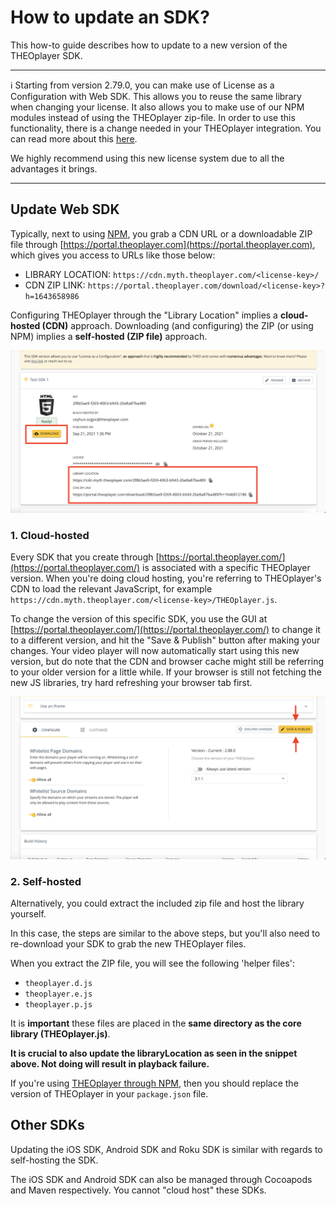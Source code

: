 # How to update an SDK?

This how-to guide describes how to update to a new version of the THEOplayer SDK.

---

ℹ️ Starting from version 2.79.0, you can make use of License as a Configuration with Web SDK. This allows you to reuse the same library when changing your license. It also allows you to make use of our NPM modules instead of using the THEOplayer zip-file. In order to use this functionality, there is a change needed in your THEOplayer integration. You can read more about this [here](../../how-to-guides/12-license/00-introduction.md).

We highly recommend using this new license system due to all the advantages it brings.

---

## Update Web SDK

Typically, next to using [NPM](https://www.npmjs.com/package/theoplayer), you grab a CDN URL or a downloadable ZIP file through [https://portal.theoplayer.com](https://portal.theoplayer.com), which gives you access to URLs like those below:

- LIBRARY LOCATION: `https://cdn.myth.theoplayer.com/<license-key>/`
- CDN ZIP LINK: `https://portal.theoplayer.com/download/<license-key>?h=1643658986`

Configuring THEOplayer through the "Library Location" implies a **cloud-hosted (CDN)** approach.
Downloading (and configuring) the ZIP (or using NPM) implies a **self-hosted (ZIP file)** approach.

![Update SDK](../../assets/img/getting-started-web-sdk/update-sdk.png)

### 1. Cloud-hosted

Every SDK that you create through [https://portal.theoplayer.com/](https://portal.theoplayer.com/) is associated with a specific THEOplayer version.
When you're doing cloud hosting, you're referring to THEOplayer's CDN to load the relevant JavaScript, for example `https://cdn.myth.theoplayer.com/<license-key>/THEOplayer.js`.

To change the version of this specific SDK, you use the GUI at [https://portal.theoplayer.com/](https://portal.theoplayer.com/) to change it to a different version,
and hit the "Save & Publish" button after making your changes. Your video player will now automatically start using this new version, but do note that the CDN and browser cache might still be referring to your older version for a little while. If your browser is still not fetching the new JS libraries, try hard refreshing your browser tab first.

![Save & Publish](../../assets/img/getting-started-web-sdk/republish.png)

### 2. Self-hosted

Alternatively, you could extract the included zip file and host the library yourself.

In this case, the steps are similar to the above steps, but you'll also need to re-download your SDK to grab the new THEOplayer files.

When you extract the ZIP file, you will see the following 'helper files':

- `theoplayer.d.js`
- `theoplayer.e.js`
- `theoplayer.p.js`

It is **important** these files are placed in the **same directory as the core library (THEOplayer.js)**.

**It is crucial to also update the libraryLocation as seen in the snippet above. Not doing will result in playback failure.**

If you're using [THEOplayer through NPM](https://www.npmjs.com/package/theoplayer), then you should replace the version of THEOplayer in your `package.json` file.

## Other SDKs

Updating the iOS SDK, Android SDK and Roku SDK is similar with regards to self-hosting the SDK.

The iOS SDK and Android SDK can also be managed through Cocoapods and Maven respectively. You cannot "cloud host" these SDKs.
